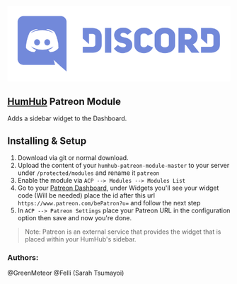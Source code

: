 [![](resources/patreonlogo.png)](https://patreon.com/)

## [HumHub](https://www.humhub.org/en) Patreon Module

Adds a sidebar widget to the Dashboard.

## Installing & Setup
1. Download via git or normal download.
2. Upload the content of your `humhub-patreon-module-master` to your server under `/protected/modules` and rename it `patreon`
3. Enable the module via `ACP --> Modules --> Modules List`
4. Go to your [Patreon Dashboard](https://www.patreon.com/dashboard), under Widgets you'll see your widget code (Will be needed) place the id after this url `https://www.patreon.com/bePatron?u=` and follow the next step
5. In `ACP --> Patreon Settings` place your Patreon URL in the configuration option then save and now you're done.

> Note: Patreon is an external service that provides the widget that is placed within your HumHub's sidebar.

### __Authors:__
@GreenMeteor
@Felli (Sarah Tsumayoi)

